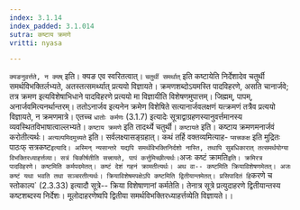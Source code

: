 ```yaml
---
index: 3.1.14
index_padded: 3.1.014
sutra: कष्टाय क्रमणे
vritti: nyasa

---
```

`क्यङनुवर्त्तते, न क्यष्` इति। क्यङ एव स्वरितत्वात्। `चतुर्थी समर्थात्` इति कष्टायेति निर्देशादेव चतुर्थी समर्थविभक्तिर्लभ्यते, अतस्तत्समर्थ्यात् प्रत्ययो विज्ञायते। क्रमणशब्दोऽयमस्ति पादविहरणे, असति चानार्जवे; तत्र क्रमण इत्यविशेषाभिधाने पादविहरणे प्रत्ययो मा विज्ञायीति विशेषणमुपात्तम्। जिह्मम्, पापम्, अनार्जवमित्यनर्थान्तरम्। ततोऽनार्जव इत्यनेन क्रमेण विशेषिते सत्यानार्जवलक्षणं यत्क्रमणं तत्रैव प्रत्ययो विज्ञायते, न क्रमणमात्रे। एतच्च `धातोः कर्मणः` (3.1.7) इत्यादेः सूत्राद्वाग्रहणस्यानुवर्त्तमानस्य व्यवस्थितविभाषात्वाल्लभ्यते। `कष्टाय क्रमणे` इति तादर्थ्ये चतुर्थी। `कष्टायते` इति। कष्टाय क्रमणमनार्जवं करोतीत्यर्थः।
`अत्यल्पमिदमुच्यते` इति। सर्वलक्ष्यासङ्ग्रहात्। कथं तर्हि वक्तव्यमित्याह- `प्सत्त्रकक्ष` इति मुद्रितः पाठःफ् सत्रकष्ट` इत्यादि। अस्मिन् न्यसान्तरे यद्यपि समर्थविभक्तिनिर्दशो नास्ति, तथापि सुबधिकारात् तत्समर्थयोग्या विभक्तिरध्याहर्त्तव्या। सत्रं चिकीर्षतीति सत्त्रायते, पापं कर्त्तुमिच्छीत्यर्थः।
`अजः कष्टं क्रामति` इति। क्रमिरत्र पादविहरणे। कष्टमिति कर्मपदमेतत्। कष्टं देशं गहनं क्रामतीत्यर्थः। अथ वा-- कष्टमिति क्रियाविशेषणमेतत्। अजः कष्टं यथा भवति तथा सञ्चरतीत्यर्थः। क्रियाविशेषमपक्षेऽपि कष्टमिति द्वितीयान्तमेतत्। प्रसिपादितं हि `करणे च स्तोकाल्प` (2.3.33) इत्यादौ सूत्रे-- क्रिया विशेषाणानां कर्मतेति। तेनात्र सूत्रे प्रत्युदाहरणे द्वितीयान्तस्य कष्टशब्दस्य निर्देशः। मूलोदाहरणेष्वपि द्वितीया समर्थविभक्तिरध्याहर्त्तव्येति विज्ञायते।।
